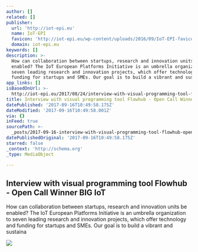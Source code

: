 ```yaml
---
author: []
related: []
publisher:
  url: 'http://iot-epi.eu'
  name: IoT-EPI
  favicon: 'http://iot-epi.eu/wp-content/uploads/2016/09/IoT-EPI-favicon-1.png'
  domain: iot-epi.eu
keywords: []
description: >-
  How can collaboration between startups, research and innovation units be
  enabled? The IoT European Platforms Initiative is an umbrella organization to
  seven leading research and innovation projects, which offer technology and
  funding for startups and SMEs. Our goal is to build a vibrant and sustaina
app_links: []
isBasedOnUrl: >-
  http://iot-epi.eu/2017/08/24/interview-with-visual-programming-tool-flowhub-open-call-winner-big-iot/
title: Interview with visual programming tool Flowhub - Open Call Winner BIG IoT
datePublished: '2017-09-16T10:49:58.175Z'
dateModified: '2017-09-16T10:49:58.001Z'
via: {}
inFeed: true
sourcePath: >-
  _posts/2017-09-16-interview-with-visual-programming-tool-flowhub-open-call-w.md
datePublishedOriginal: '2017-09-16T10:49:58.175Z'
starred: false
_context: 'http://schema.org'
_type: MediaObject

---
```

<article style=""><h1>Interview with visual programming tool Flowhub - Open Call Winner BIG IoT</h1><p>How can collaboration between startups, research and innovation units be enabled? The IoT European Platforms Initiative is an umbrella organization to seven leading research and innovation projects, which offer technology and funding for startups and SMEs. Our goal is to build a vibrant and sustaina</p><img src="http://iot-epi.eu/wp-content/uploads/2017/08/Bildschirmfoto-2017-08-24-um-14.02.27.png" /></article>